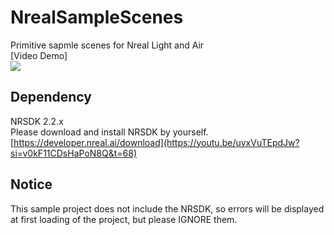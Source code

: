 # NrealSampleScenes
Primitive sapmle scenes for Nreal Light and Air<br>
[Video Demo]<br>
[![](https://img.youtube.com/vi/uyxVuTEpdJw/0.jpg)](https://www.youtube.com/watch?v=uyxVuTEpdJw)

## Dependency
NRSDK 2.2.x <br>
Please download and install NRSDK by yourself.<br>
[https://developer.nreal.ai/download](https://youtu.be/uyxVuTEpdJw?si=v0kF11CDsHaPoN8Q&t=68)

## Notice
This sample project does not include the NRSDK, so errors will be displayed at first loading of the project, but please IGNORE them.
